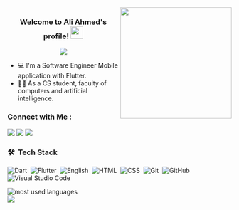 
<img width="250" align="right" src="https://c.tenor.com/_DOBjnGspYAAAAAM/code-coding.gif">

<h3 align="center">
  Welcome to Ali Ahmed's profile!
  <img src="https://media.giphy.com/media/hvRJCLFzcasrR4ia7z/giphy.gif" width="28">
</h3>

<!-- Typing SVG by DenverCoder1 - https://github.com/DenverCoder1/readme-typing-svg -->
<p align="center">
  <a href="https://github.com/DenverCoder1/readme-typing-svg"><img src="https://readme-typing-svg.herokuapp.com/?lines=Flutter%20Developer;Keep%20learning&font=Fira%20Code&center=true&width=440&height=45&color=##5c7ef7&vCenter=true&size=22"></a>
</p> 

- 💻 I'm a Software Engineer Mobile application with Flutter.
- 👨‍💻 As a CS student, faculty of computers and artificial intelligence.


### Connect with Me :

<a href="https://www.linkedin.com/in/ali-ahmed-mahmoud-b4632521b/" target="_blank"><img src="https://img.shields.io/badge/-Ali%20Ahmed-0077B5?style=for-the-badge&logo=Linkedin&logoColor=white"/></a>
<a href="https://t.me/Ali_A7med_1" target="_blank"><img src="https://img.shields.io/badge/-Ali%20Ahmed-0077B5?style=for-the-badge&logo=Telegram&logoColor=white"/></a>
<a href="https://www.facebook.com/aliahmed.mahmoued?mibextid=ZbWKwL" target="_blank"><img src="https://img.shields.io/badge/-Ali%20Ahmed-0077B5?style=for-the-badge&logo=Facebook&logoColor=white"/></a>


### 🛠 &nbsp;Tech Stack
![Dart](https://img.shields.io/badge/-Dart-05122A?style=flat&logo=Dart)&nbsp;
![Flutter](https://img.shields.io/badge/-Flutter-05122A?style=flat&logo=Flutter)&nbsp;
![English](https://img.shields.io/badge/-English-05122A?style=flat&logo=English&logoColor=563D7C)&nbsp;
![HTML](https://img.shields.io/badge/-HTML-05122A?style=flat&logo=HTML5)&nbsp;
![CSS](https://img.shields.io/badge/-CSS-05122A?style=flat&logo=CSS3&logoColor=1572B6)&nbsp;
![Git](https://img.shields.io/badge/-Git-05122A?style=flat&logo=git)&nbsp;
![GitHub](https://img.shields.io/badge/-GitHub-05122A?style=flat&logo=github)&nbsp;
![Visual Studio Code](https://img.shields.io/badge/-Visual%20Studio%20Code-05122A?style=flat&logo=visual-studio-code&logoColor=007ACC)&nbsp;







<img align="left" src="https://github-readme-stats.vercel.app/api/top-langs?username=alia7medma7moud&show_icons=true&locale=en&layout=compact&theme=radical" alt="most used languages" />
<br>
<a href="https://komarev.com/ghpvc/?username=alia7medma7moud&style=for-the-badge">
    <img src="https://komarev.com/ghpvc/?username=alia7medma7moud&style=for-the-badge">
</a>
